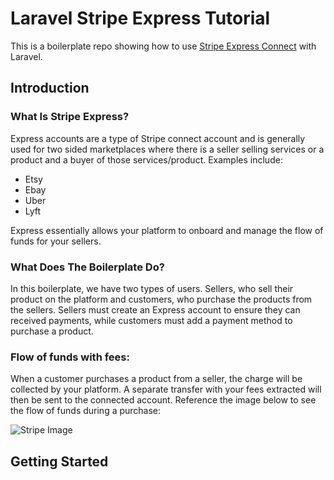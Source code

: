 # Laravel Stripe Express Tutorial
This is a boilerplate repo showing how to use <a href='https://stripe.com/docs/connect/express-accounts'>Stripe Express Connect</a> with Laravel. 

## Introduction
### What Is Stripe Express?
Express accounts are a type of Stripe connect account and is generally used for two sided marketplaces where there is a seller selling services or a product and a buyer of those services/product. Examples include:
- Etsy
- Ebay
- Uber
- Lyft

Express essentially allows your platform to onboard and manage the flow of funds for your sellers. 

### What Does The Boilerplate Do?
In this boilerplate, we have two types of users. Sellers, who sell their product on the platform and customers, who purchase the products from the sellers. Sellers must create an Express account to ensure they can received payments, while customers must add a payment method to purchase a product. 

### Flow of funds with fees:
When a customer purchases a product from a seller, the charge will be collected by your platform. A separate transfer with your fees extracted will then be sent to the connected account. Reference the image below to see the flow of funds during a purchase:

![Stripe Image](https://stripe.com/img/docs/connect/charges_transfers.png "Flow of Funds")

## Getting Started